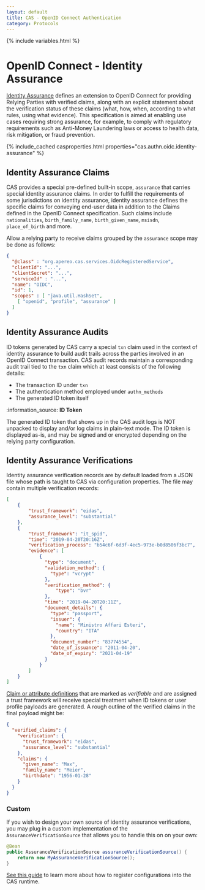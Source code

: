 ```yaml
---
layout: default
title: CAS - OpenID Connect Authentication
category: Protocols
---
```

{% include variables.html %}

# OpenID Connect - Identity Assurance

[Identity Assurance](https://openid.net/specs/openid-connect-4-identity-assurance-1_0.html) defines an extension to OpenID Connect 
for providing Relying Parties with verified claims, along with an explicit statement 
about the verification status of these claims (what, how, when, according to what rules, using what evidence). 
This specification is aimed at enabling use cases requiring strong assurance, for example, to comply with regulatory 
requirements such as Anti-Money Laundering laws or access to health data, risk mitigation, or fraud prevention.

{% include_cached casproperties.html properties="cas.authn.oidc.identity-assurance" %}

## Identity Assurance Claims

CAS provides a special pre-defined built-in scope, `assurance` that carries special identity assurance claims. In order 
to fulfill the requirements of some jurisdictions on identity assurance, identity assurance defines the specific claims 
for conveying end-user data in addition to the Claims defined in the OpenID Connect specification. Such claims include
`nationalities`, `birth_family_name`, `birth_given_name`, `msisdn`, `place_of_birth` and more.

Allow a relying party to receive claims grouped by the `assurance` scope may be done as follows:

```json
{
  "@class" : "org.apereo.cas.services.OidcRegisteredService",
  "clientId": "...",
  "clientSecret": "...",
  "serviceId" : "...",
  "name": "OIDC",
  "id": 1,
  "scopes" : [ "java.util.HashSet", 
    [ "openid", "profile", "assurance" ]
  ]
}
```

## Identity Assurance Audits
 
ID tokens generated by CAS carry a special `txn` claim used in the context of identity assurance to build audit trails 
across the parties involved in an OpenID Connect transaction. CAS audit records maintain a corresponding audit trail
tied to the `txn` claim which at least consists of the following details:

- The transaction ID under `txn`
- The authentication method employed under `authn_methods`
- The generated ID token itself

<div class="alert alert-info">:information_source: <strong>ID Token</strong><p>The generated ID token that shows up in the
CAS audit logs is NOT unpacked to display and/or log claims in plain-text mode. The ID token is displayed as-is,
and may be signed and or encrypted depending on the relying party configuration.</p></div>

## Identity Assurance Verifications

Identity assurance verification records are by default loaded from a JSON file whose path is taught to CAS
via configuration properties. The file may contain multiple verification records:

```json
[
    {
        "trust_framework": "eidas",
        "assurance_level": "substantial"
    },
    {
        "trust_framework": "it_spid",
        "time": "2019-04-20T20:16Z",
        "verification_process": "b54c6f-6d3f-4ec5-973e-b0d8506f3bc7",
        "evidence": [
            {
              "type": "document",
              "validation_method": {
                "type": "vcrypt"
              },
              "verification_method": {
                  "type": "bvr"
              },
              "time": "2019-04-20T20:11Z",
              "document_details": {
                "type": "passport",
                "issuer": {
                  "name": "Ministro Affari Esteri",
                  "country": "ITA"
                },
                "document_number": "83774554",
                "date_of_issuance": "2011-04-20",
                "date_of_expiry": "2021-04-19"
              }
            }
        ]
    }
]
```

[Claim or attribute definitions](OIDC-Attribute-Definitions.html) that are marked as *verifiable* and are assigned a trust framework will receive special
treatment when ID tokens or user profile payloads are generated. A rough outline of the verified claims in the final
payload might be:

```json
{
  "verified_claims": {
    "verification": {
      "trust_framework": "eidas",
      "assurance_level": "substantial"
    },
    "claims": {
      "given_name": "Max",
      "family_name": "Meier",
      "birthdate": "1956-01-28"
    }
  }
}
```
  
### Custom

If you wish to design your own source of identity assurance verifications, you
may plug in a custom implementation of the `AssuranceVerificationSource` that
allows you to handle this on on your own:

```java
@Bean
public AssuranceVerificationSource assuranceVerificationSource() {
    return new MyAssuranceVerificationSource();
}
```

[See this guide](../configuration/Configuration-Management-Extensions.html) to learn 
more about how to register configurations into the CAS runtime.
